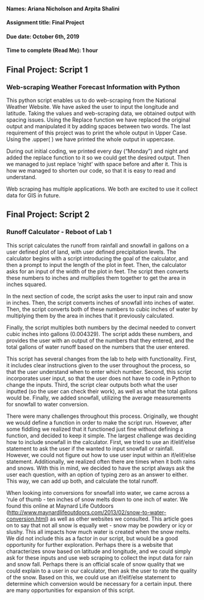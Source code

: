 #### Names: Ariana Nicholson and Arpita Shalini
#### Assignment title: Final Project
#### Due date: October 6th, 2019
#### Time to complete (Read Me): 1 hour

## Final Project: Script 1
### Web-scraping Weather Forecast Information with Python

This python script enables us to do web-scraping from the National Weather Website. We have asked the user to input the longitude and latitude. Taking the values and web-scraping data, we obtained output with spacing issues. Using the Replace function we have replaced the original output and manipulated it by adding spaces between two words. The last requirement of this project was to print the whole output in Upper Case. Using the .upper( ) we have printed the whole output in uppercase. 

During out initial coding, we printed every day (“Monday”) and night and added the replace function to it so we could get the desired output. Then we managed to just replace ‘night’ with space before and after it. This is how we managed to shorten our code, so that it is easy to read and understand.  

Web scraping has multiple applications. We both are excited to use it collect data for GIS in future.

## Final Project: Script 2
### Runoff Calculator - Reboot of Lab 1
This script calculates the runoff from rainfall and snowfall in gallons on a user defined plot of land, with user defined precipitation levels. The calculator begins with a script introducing the goal of the calculator, and then a prompt to input the length of the plot in feet. Then, the calculator asks for an input of the width of the plot in feet. The script then converts these numbers to inches and multiplies them together to get the area in inches squared. 

In the next section of code, the script asks the user to input rain and snow in inches. Then, the script converts inches of snowfall into inches of water. Then, the script converts both of these numbers to cubic inches of water by multiplying them by the area in inches that it previously calculated. 

Finally, the script multiples both numbers by the decimal needed to convert cubic inches into gallons (0.004329). The script adds these numbers, and provides the user with an output of the numbers that they entered, and the total gallons of water runoff based on the numbers that the user entered. 

This script has several changes from the lab to help with functionality. First, it includes clear instructions given to the user throughout the process, so that the user understand when to enter which number. Second, this script incorporates user input, so that the user does not have to code in Python to change the inputs. Third, the script clear outputs both what the user inputted (so the user can check their work), as well as what the total gallons would be. Finally, we added snowfall, utilizing the average measurements for snowfall to water conversion. 

There were many challenges throughout this process. Originally, we thought we would define a function in order to make the script run. However, after some fiddling we realized that it functioned just fine without defining a function, and decided to keep it simple. The largest challenge was deciding how to include snowfall in the calculator. First, we tried to use an if/elif/else statement to ask the user if the wanted to input snowfall or rainfall. However, we could not figure out how to use user input within an if/elif/else statement. Additionally, we realized often there are times when it both rains and snows. With this in mind, we decided to have the script always ask the user each question, with an option of typing zero as an answer to either. This way, we can add up both, and calculate the total runoff. 

When looking into conversions for snowfall into water, we came across a 'rule of thumb - ten inches of snow melts down to one inch of water. We found this online at Maynard Life Outdoors (http://www.maynardlifeoutdoors.com/2013/02/snow-to-water-conversion.html) as well as other websites we consulted. This article goes on to say that not all snow is equally wet - snow may be powdery or icy or slushy. This all impacts how much water is created when the snow melts. We did not include this as a factor in our script, but would be a good opportunity for further exploration. Perhaps there is a website that characterizes snow based on latitude and longitude, and we could simply ask for these inputs and use web scraping to collect the input data for rain and snow fall. Perhaps there is an official scale of snow quality that we could explain to a user in our calculator, then ask the user to rate the quality of the snow. Based on this, we could use an if/elif/else statement to determine which conversion would be necessary for a certain input. there are many opportunities for expansion of this script.

